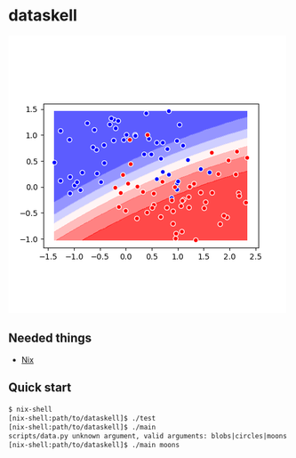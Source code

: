 # dataskell

![](cover.png)

Needed things
---
  * [Nix](https://nixos.org/nix/)

Quick start
---
```
$ nix-shell
[nix-shell:path/to/dataskell]$ ./test
[nix-shell:path/to/dataskell]$ ./main
scripts/data.py unknown argument, valid arguments: blobs|circles|moons
[nix-shell:path/to/dataskell]$ ./main moons
```
